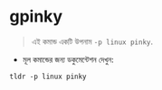 # gpinky

> এই কমান্ড একটি উপনাম `-p linux pinky`.

- মূল কমান্ডের জন্য ডকুমেন্টেশন দেখুন:

`tldr -p linux pinky`
